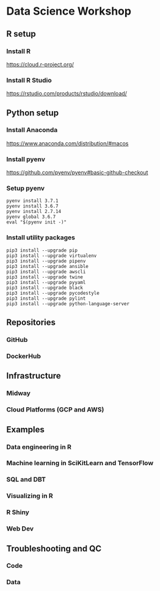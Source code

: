 # Data Science Workshop

## R setup

### Install R
https://cloud.r-project.org/

### Install R Studio
https://rstudio.com/products/rstudio/download/

## Python setup

### Install Anaconda
https://www.anaconda.com/distribution/#macos

### Install pyenv
https://github.com/pyenv/pyenv#basic-github-checkout

### Setup pyenv
```
pyenv install 3.7.1
pyenv install 3.6.7
pyenv install 2.7.14
pyenv global 3.6.7
eval "$(pyenv init -)"
```

### Install utility packages
```
pip3 install --upgrade pip
pip3 install --upgrade virtualenv
pip3 install --upgrade pipenv
pip3 install --upgrade ansible
pip3 install --upgrade awscli
pip3 install --upgrade twine
pip3 install --upgrade pyyaml
pip3 install --upgrade black
pip3 install --upgrade pycodestyle
pip3 install --upgrade pylint
pip3 install --upgrade python-language-server
```

## Repositories
### GitHub
### DockerHub

## Infrastructure
### Midway
### Cloud Platforms (GCP and AWS)

## Examples
### Data engineering in R
### Machine learning in SciKitLearn and TensorFlow
### SQL and DBT
### Visualizing in R
### R Shiny
### Web Dev

## Troubleshooting and QC
### Code
### Data




